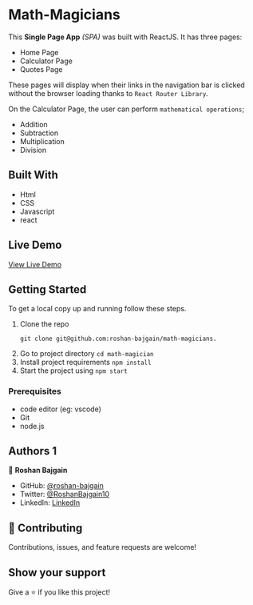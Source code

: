 # Math-Magicians
  This **Single Page App** _(SPA)_  was built with ReactJS. It has three pages:
- Home Page
- Calculator Page
- Quotes Page

These pages will display when their links in the navigation bar is clicked without the browser loading thanks to `React Router Library`.

On the Calculator Page, the user can perform `mathematical operations`;
- Addition
- Subtraction
- Multiplication
- Division

## Built With
- Html
- CSS
- Javascript
- react

## Live Demo

[View Live Demo](https://hardcore-montalcini-66e535.netlify.app)

## Getting Started

To get a local copy up and running follow these steps.

1. Clone the repo
   ```
   git clone git@github.com:roshan-bajgain/math-magicians.
   ```
2. Go to project directory `cd math-magician`
3. Install project requirements `npm install`
4. Start the project using `npm start`


### Prerequisites

- code editor (eg: vscode)
- Git
- node.js

## Authors 1

👤 **Roshan Bajgain**

- GitHub: [@roshan-bajgain](https://github.com/roshan-bajgain)
- Twitter: [@RoshanBajgain10](https://twitter.com/RoshanBajgain10)
- LinkedIn: [LinkedIn](https://www.linkedin.com/in/roshan-bazgain/)


## 🤝 Contributing

Contributions, issues, and feature requests are welcome!

## Show your support

Give a ⭐️ if you like this project!
